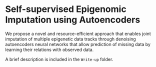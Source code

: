 # Self-supervised Epigenomic Imputation using Autoencoders

We propose a novel and resource-efficient approach that enables joint imputation of multiple epigenetic data tracks through denoising autoencoders neural networks that allow prediction of missing data by learning their relations with observed data.

A brief description is included in the <code>Write-up</code> folder. 
